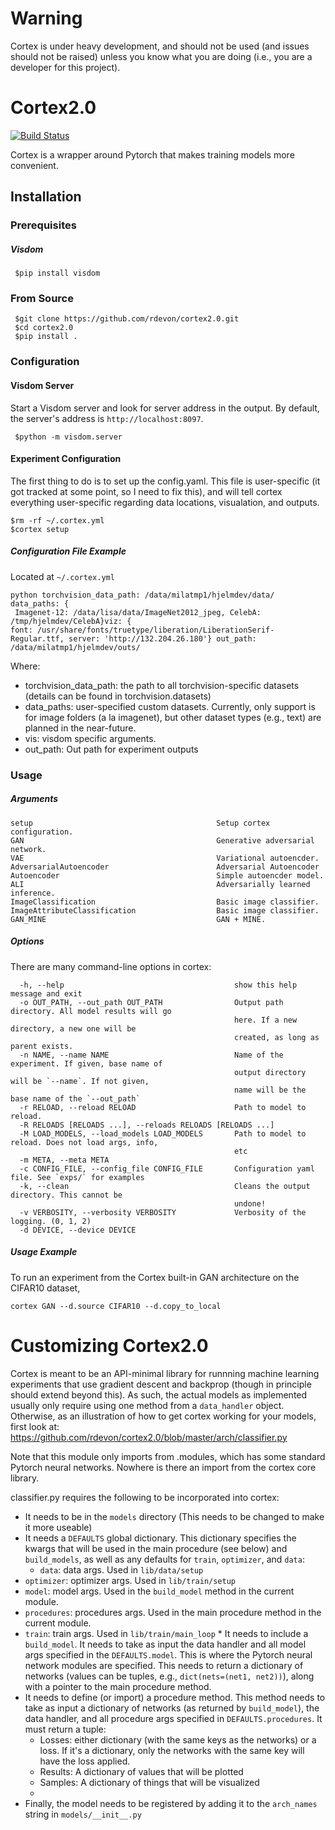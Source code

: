 
# Warning  
Cortex is under heavy development, and should not be used (and issues should not be raised) unless you know what you are doing (i.e., you are a developer for this project).    
# Cortex2.0   
 [![Build Status](https://travis-ci.com/joeljpoulin/cortex2.0.svg?branch=setup-pytest)](https://travis-ci.com/joeljpoulin/cortex2.0) 
 
Cortex is a wrapper around Pytorch that makes training models more convenient.
      
## Installation  
  
### Prerequisites 
##### Visdom   

     $pip install visdom  

 
### From Source  
  

     $git clone https://github.com/rdevon/cortex2.0.git 
     $cd cortex2.0 
     $pip install .  

### Configuration  

#### Visdom Server  
Start a Visdom server and look for server address in the output. By default, the server's address is `http://localhost:8097`.  

     $python -m visdom.server  

#### Experiment Configuration  
  
The first thing to do is to set up the config.yaml. This file is user-specific (it got tracked at some point, so I need to fix this), and will tell cortex everything user-specific regarding data locations, visualation, and outputs.   
    
```  
$rm -rf ~/.cortex.yml  
$cortex setup  
```  
  

##### Configuration File Example  
Located at `~/.cortex.yml`  

    python torchvision_data_path: /data/milatmp1/hjelmdev/data/ data_paths: {    
     Imagenet-12: /data/lisa/data/ImageNet2012_jpeg, CelebA: /tmp/hjelmdev/CelebA}viz: {    
    font: /usr/share/fonts/truetype/liberation/LiberationSerif-Regular.ttf, server: 'http://132.204.26.180'} out_path: /data/milatmp1/hjelmdev/outs/

Where: 

* torchvision_data_path: the path to all torchvision-specific datasets (details can be found in torchvision.datasets)    
* data_paths: user-specified custom datasets. Currently, only support is for image folders (a la imagenet), but other dataset types (e.g., text) are planned in the near-future.    
* vis: visdom specific arguments.    
* out_path: Out path for experiment outputs    

### Usage  
##### Arguments
                                 
    setup                                         Setup cortex configuration.
    GAN                                           Generative adversarial network.
    VAE                                           Variational autoencder.
    AdversarialAutoencoder                        Adversarial Autoencoder
    Autoencoder                                   Simple autoencder model.
    ALI                                           Adversarially learned inference.
    ImageClassification                           Basic image classifier.
    ImageAttributeClassification                  Basic image classifier.
    GAN_MINE                                      GAN + MINE.

 ##### Options  
  There are many command-line options in cortex:    
  

      -h, --help                                      show this help message and exit
      -o OUT_PATH, --out_path OUT_PATH                Output path directory. All model results will go
                                                      here. If a new directory, a new one will be
                                                      created, as long as parent exists.
      -n NAME, --name NAME                            Name of the experiment. If given, base name of
                                                      output directory will be `--name`. If not given,
                                                      name will be the base name of the `--out_path`
      -r RELOAD, --reload RELOAD                      Path to model to reload.
      -R RELOADS [RELOADS ...], --reloads RELOADS [RELOADS ...]
      -M LOAD_MODELS, --load_models LOAD_MODELS       Path to model to reload. Does not load args, info,
                                                      etc
      -m META, --meta META
      -c CONFIG_FILE, --config_file CONFIG_FILE       Configuration yaml file. See `exps/` for examples
      -k, --clean                                     Cleans the output directory. This cannot be
                                                      undone!
      -v VERBOSITY, --verbosity VERBOSITY             Verbosity of the logging. (0, 1, 2)
      -d DEVICE, --device DEVICE
      
##### Usage Example  
To run an experiment from the Cortex built-in GAN architecture on  the CIFAR10 dataset,
```  
cortex GAN --d.source CIFAR10 --d.copy_to_local  
```  
  
# Customizing Cortex2.0 
Cortex is meant to be an API-minimal library for runnning machine learning experiments that use gradient descent and backprop (though in principle should extend beyond this). As such, the actual models as implemented usually only require using one method from a `data_handler` object. Otherwise, as an illustration of how to get cortex working for your models, first look at:    
https://github.com/rdevon/cortex2.0/blob/master/arch/classifier.py    
    
Note that this module only imports from .modules, which has some standard Pytorch neural networks. Nowhere is there an import from the cortex core library.    
    
classifier.py requires the following to be incorporated into cortex:    
    
* It needs to be in the `models` directory (This needs to be changed to make it more useable)    
* It needs a `DEFAULTS` global dictionary. This dictionary specifies the kwargs that will be used in the main procedure (see below) and `build_models`, as well as any defaults for `train`, `optimizer`, and `data`:    
  * `data`: data args. Used in `lib/data/setup`    
* `optimizer`: optimizer args. Used in `lib/train/setup`    
* `model`: model args. Used in the `build_model` method in the current module.    
 * `procedures`: procedures args. Used in the main procedure method in the current module.    
 * `train`: train args. Used in `lib/train/main_loop` * It needs to include a `build_model`. It needs to take as input the data handler and all model args specified in the `DEFAULTS.model`. This is where the Pytorch neural network modules are specified. This needs to return a dictionary of networks (values can be tuples, e.g., `dict(nets=(net1, net2))`), along with a pointer to the main procedure method.    
* It needs to define (or import) a procedure method. This method needs to take as input a dictionary of networks (as returned by `build_model`), the data handler, and all procedure args specified in `DEFAULTS.procedures`. It must return a tuple:    
  * Losses: either dictionary (with the same keys as the networks) or a loss. If it's a dictionary, only the networks with the same key will have the loss applied.    
  * Results: A dictionary of values that will be plotted    
  * Samples: A dictionary of things that will be visualized    
  * <Ignore>    
* Finally, the model needs to be registered by adding it to the `arch_names` string in `models/__init__.py`


